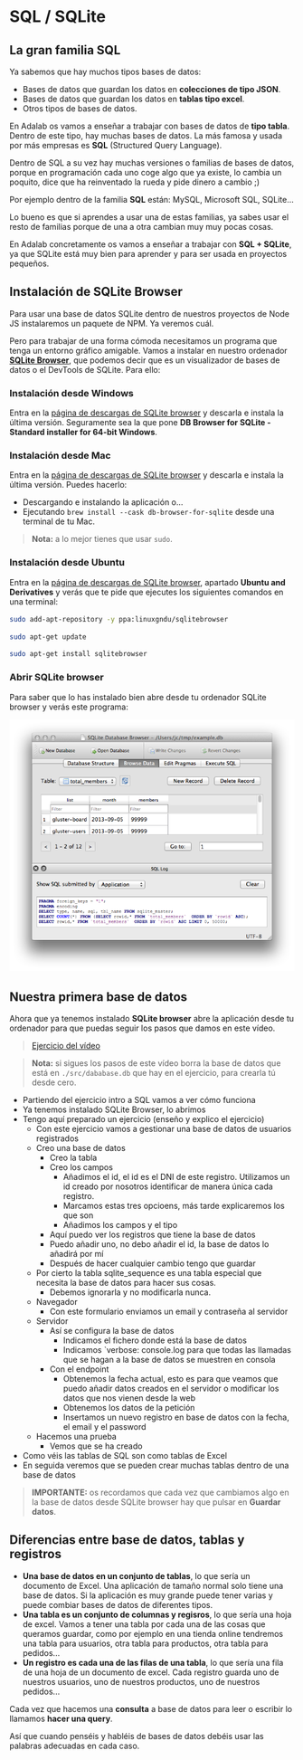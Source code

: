 # SQL / SQLite

## La gran familia SQL

Ya sabemos que hay muchos tipos bases de datos:

- Bases de datos que guardan los datos en **colecciones de tipo JSON**.
- Bases de datos que guardan los datos en **tablas tipo excel**.
- Otros tipos de bases de datos.

En Adalab os vamos a enseñar a trabajar con bases de datos de **tipo tabla**. Dentro de este tipo, hay muchas bases de datos. La más famosa y usada por más empresas es **SQL** (Structured Query Language).

Dentro de SQL a su vez hay muchas versiones o familias de bases de datos, porque en programación cada uno coge algo que ya existe, lo cambia un poquito, dice que ha reinventado la rueda y pide dinero a cambio ;)

Por ejemplo dentro de la familia **SQL** están: MySQL, Microsoft SQL, SQLite...

Lo bueno es que si aprendes a usar una de estas familias, ya sabes usar el resto de familias porque de una a otra cambian muy muy pocas cosas.

En Adalab concretamente os vamos a enseñar a trabajar con **SQL + SQLite**, ya que SQLite está muy bien para aprender y para ser usada en proyectos pequeños.

## Instalación de SQLite Browser

Para usar una base de datos SQLite dentro de nuestros proyectos de Node JS instalaremos un paquete de NPM. Ya veremos cuál.

Pero para trabajar de una forma cómoda necesitamos un programa que tenga un entorno gráfico amigable. Vamos a instalar en nuestro ordenador [**SQLite Browser**](https://sqlitebrowser.org/), que podemos decir que es un visualizador de bases de datos o el DevTools de SQLite. Para ello:

### Instalación desde Windows

Entra en la [página de descargas de SQLite browser](https://sqlitebrowser.org/dl/) y descarla e instala la última versión. Seguramente sea la que pone **DB Browser for SQLite - Standard installer for 64-bit Windows**.

### Instalación desde Mac

Entra en la [página de descargas de SQLite browser](https://sqlitebrowser.org/dl/) y descarla e instala la última versión. Puedes hacerlo:

- Descargando e instalando la aplicación o...
- Ejecutando `brew install --cask db-browser-for-sqlite` desde una terminal de tu Mac.

> **Nota:** a lo mejor tienes que usar `sudo`.

### Instalación desde Ubuntu

Entra en la [página de descargas de SQLite browser](https://sqlitebrowser.org/dl/), apartado **Ubuntu and Derivatives** y verás que te pide que ejecutes los siguientes comandos en una terminal:

```bash
sudo add-apt-repository -y ppa:linuxgndu/sqlitebrowser
```

```bash
sudo apt-get update
```

```bash
sudo apt-get install sqlitebrowser
```

### Abrir SQLite browser

Para saber que lo has instalado bien abre desde tu ordenador SQLite browser y verás este programa:

![SQLite broser](./assets/images/sqlite-browser.png)

## Nuestra primera base de datos

Ahora que ya tenemos instalado **SQLite browser** abre la aplicación desde tu ordenador para que puedas seguir los pasos que damos en este vídeo.

> [Ejercicio del vídeo]()

> **Nota:** si sigues los pasos de este vídeo borra la base de datos que está en `./src/dababase.db` que hay en el ejercicio, para crearla tú desde cero.

- Partiendo del ejercicio intro a SQL vamos a ver cómo funciona
- Ya tenemos instalado SQLite Browser, lo abrimos
- Tengo aquí preparado un ejercicio (enseño y explico el ejercicio)
   - Con este ejercicio vamos a gestionar una base de datos de usuarios registrados
   - Creo una base de datos
      - Creo la tabla
      - Creo los campos
         - Añadimos el id, el id es el DNI de este registro. Utilizamos un id creado por nosotros identificar de manera única cada registro.
         - Marcamos estas tres opcioens, más tarde explicaremos los que son
         - Añadimos los campos y el tipo
      - Aquí puedo ver los registros que tiene la base de datos
      - Puedo añadir uno, no debo añadir el id, la base de datos lo añadirá por mí
      - Después de hacer cualquier cambio tengo que guardar
   - Por cierto la tabla sqlite_sequence es una tabla especial que necesita la base de datos para hacer sus cosas.
      - Debemos ignorarla y no modificarla nunca.
   - Navegador
      - Con este formulario enviamos un email y contraseña al servidor
   - Servidor
      - Así se configura la base de datos
         - Indicamos el fichero donde está la base de datos
         - Indicamos `verbose: console.log para que todas las llamadas que se hagan a la base de datos se muestren en consola
      - Con el endpoint
         - Obtenemos la fecha actual, esto es para que veamos que puedo añadir datos creados en el servidor o modificar los datos que nos vienen desde la web
         - Obtenemos los datos de la petición
         - Insertamos un nuevo registro en base de datos con la fecha, el email y el password
   - Hacemos una prueba
      - Vemos que se ha creado
- Como véis las tablas de SQL son como tablas de Excel
- En seguida veremos que se pueden crear muchas tablas dentro de una base de datos

> **IMPORTANTE:** os recordamos que cada vez que cambiamos algo en la base de datos desde SQLite browser hay que pulsar en **Guardar datos**.

## Diferencias entre base de datos, tablas y registros

- **Una base de datos en un conjunto de tablas**, lo que sería un documento de Excel. Una aplicación de tamaño normal solo tiene una base de datos. Si la aplicación es muy grande puede tener varias y puede combiar bases de datos de diferentes tipos.
- **Una tabla es un conjunto de columnas y regisros**, lo que sería una hoja de excel. Vamos a tener una tabla por cada una de las cosas que queramos guardar, como por ejemplo en una tienda online tendremos una tabla para usuarios, otra tabla para productos, otra tabla para pedidos...
- **Un registro es cada una de las filas de una tabla**, lo que sería una fila de una hoja de un documento de excel. Cada registro guarda uno de nuestros usuarios, uno de nuestros productos, uno de nuestros pedidos...

Cada vez que hacemos una **consulta** a base de datos para leer o escribir lo llamamos **hacer una query**.

Así que cuando penséis y habléis de bases de datos debéis usar las palabras adecuadas en cada caso.